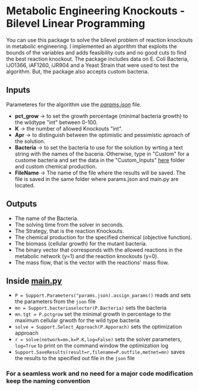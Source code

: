 # Metabolic Engineering Knockouts - Bilevel Linear Programming

You can use this package to solve the bilevel problem of reaction knockouts in metabolic engineering. I implemented an algorithm that exploits the bounds of the variables and adds feasibility cuts and no good cuts to find the best reaction knockout. The package includes data on E. Coli Bacteria, iJO1366, iAF1260, iJR904 and a Yeast Strain that were used to test the algorithm. But, the package also accepts custom bacteria.

## Inputs 
Parameteres for the algorithm use the [*params.json*](../main/params.json) file. 
- **pct_grow** -> to set the growth percentage (minimal bacteria growth) to the wildtype "int" between 0-100. 
- **K** -> the number of allowed Knockouts "int". 
- **Apr** -> to distinguish between the optimistic and pessimistic aproach of the solution. 
- **Bacteria** -> to set the bacteria to use for the solution by wrting a text string with the names of the baceria. Otherwise, type in "Custom" for a custome bacteria and set the data in the "Custom_Inputs" [here](../main/Custom_Inputs) folder and custom chemical production. 
- **FileName** -> The name of the file where the results will be saved. The file is saved in the same folder where params.json and main.py are located. 

## Outputs
 - The name of the Bacteria.
 - The solving time from the solver in seconds.
 - The Strategy, that is the reaction Knockouts.
 - The chemical production for the specified chemical (objective function).
 - The biomass (cellular growth) for the mutant bacteria.
 - The binary vector that corresponds with the allowed reactions in the metabolic network (y=1) and the reaction knockouts (y=0).
 - The mass flow, that is the vector with the reactions' mass flow. 

## Inside [main.py](../main/main.py)

- `P = Support.Parameters("params.json).assign_params()` reads and sets the parameters from the `json` file
- `mn = Support.bacteriaselector(P.Bacteria)` sets the bacteria 
- `mn.tgt = P.pctgrow` set the minimal growth in percentage to the maximum cellular grwoth for the wild type bacteria
- `solve = Support.Select_Approach(P.Apporach)` sets the optimization approach
- `r = solve(network=mn,k=P.K,log=False)` sets the solver parameters, `log=True` to print on the command window the optimization log
- `Support.SaveResults(result=r,filename=P.outfile,metnet=mn)` saves the results to the specified out file in the `json` file


 ### For a seamless work and no need for a major code modification keep the naming convention
